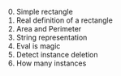 0. Simple rectangle
1. Real definition of a rectangle
2. Area and Perimeter
3. String representation
4. Eval is magic
5. Detect instance deletion
6. How many instances
